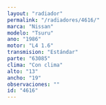 ```yaml
---
layout: "radiador"
permalink: "/radiadores/4616/"
marca: "Nissan"
modelo: "Tsuru"
ano: "1986"
motor: "L4 1.6"
transmision: "Estándar"
parte: "63085"
clima: "Con clima"
alto: "13"
ancho: "19"
observaciones: ""
id: "4616"
---
```


